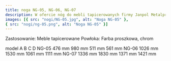 ```yaml
---
title: noga NG-05, NG-06, NG-07
description: W ofercie nóg do mebli tapicerowanych firmy Janpol Metalprodukcja, znajdą Państwo nogi NG-05, NG-06, NG-07, które różnią się między sobą rozmiarami, dzięki czemu łatwo można dobrać odpowiedni rozmiar do wielu rodzajów kanap i sof. Nogi wyprodukowano z wysokiej jakości stali chromowanej lub malowanej proszkowo.
images: [{ src: "nogi/NG-05.jpg", alt: "Noga NG-05" },
{ src: "nogi/ng-05.png", alt: "Noga NG-05" }]
---
```


Zastosowanie: Meble tapicerowane
Powłoka: Farba proszkowa, chrom

model A B C D
NG-05 476 mm 980 mm 511 mm 561 mm
NG-06 1026 mm 1530 mm 1061 mm 1111 mm
NG-07 1336 mm 1830 mm 1371 mm 1421 mm
